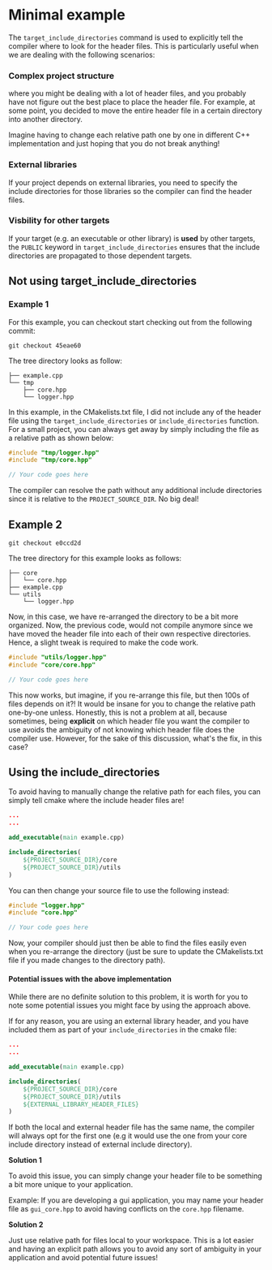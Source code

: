 # Minimal example

The `target_include_directories` command is used to explicitly tell the compiler where to look for the header files. This is particularly useful when we are dealing with the following scenarios:

### Complex project structure
where you might be dealing with a lot of header files, and you probably have not figure out the best place to place the header file. For example, at some point, you decided to move the entire header file in a certain directory into another directory.

Imagine having to change each relative path one by one in different C++ implementation and just hoping that you do not break anything!

### External libraries
If your project depends on external libraries, you need to specify the include directories for those libraries so the compiler can find the header files.

### Visbility for other targets
If your target (e.g. an executable or other library) is **used** by other targets, the `PUBLIC` keyword in `target_include_directories` ensures that the include directories are propagated to those dependent targets.

## Not using target_include_directories

### Example 1
For this example, you can checkout start checking out from the following commit:
```
git checkout 45eae60
```

The tree directory looks as follow:
```shell
├── example.cpp
└── tmp
    ├── core.hpp
    └── logger.hpp
```

In this example, in the CMakelists.txt file, I did not include any of the header file using the `target_include_directories` or `include_directories`
function. For a small project, you can always get away by simply including the file as a relative path as shown below:

```cpp
#include "tmp/logger.hpp"
#include "tmp/core.hpp"

// Your code goes here
```

The compiler can resolve the path without any additional include directories since it is relative to the `PROJECT_SOURCE_DIR`. No big deal!

## Example 2

```shell
git checkout e0ccd2d
```

The tree directory for this example looks as follows:
```shell
├── core
│   └── core.hpp
├── example.cpp
└── utils
    └── logger.hpp
```

Now, in this case, we have re-arranged the directory to be a bit more organized. Now, the previous code, would not compile anymore since we have moved the header file into each of their own respective directories. Hence, a slight tweak is required to make the code work.

```cpp
#include "utils/logger.hpp"
#include "core/core.hpp"

// Your code goes here
```

This now works, but imagine, if you re-arrange this file, but then 100s of files depends on it?! It would be insane for you to change the relative path one-by-one unless. Honestly, this is not a problem at all, because sometimes, being **explicit** on which header file you want the compiler to use avoids the ambiguity of not knowing which header file does the compiler use. However, for the sake of this discussion, what's the fix, in this case?

## Using the include_directories

To avoid having to manually change the relative path for each files, you can simply tell cmake where the include header files are!

```cmake
...
...

add_executable(main example.cpp)

include_directories(
    ${PROJECT_SOURCE_DIR}/core
    ${PROJECT_SOURCE_DIR}/utils
)
```

You can then change your source file to use the following instead:
```cpp
#include "logger.hpp"
#include "core.hpp"

// Your code goes here
```

Now, your compiler should just then be able to find the files easily even when you re-arrange the directory (just be sure to update the CMakelists.txt file if you made changes to the directory path).

#### Potential issues with the above implementation

While there are no definite solution to this problem, it is worth for you to note some potential issues you might face by using the approach above.

If for any reason, you are using an external library header, and you have included them as part of your `include_directories` in the cmake file:

```cmake
...
...

add_executable(main example.cpp)

include_directories(
    ${PROJECT_SOURCE_DIR}/core
    ${PROJECT_SOURCE_DIR}/utils
    ${EXTERNAL_LIBRARY_HEADER_FILES}
)
```

If both the local and external header file has the same name, the compiler will always opt for the first one (e.g it would use the one from your core include directory instead of external include directory).

**Solution 1**

To avoid this issue, you can simply change your header file to be something a bit more unique to your application.

Example:
If you are developing a gui application, you may name your header file as `gui_core.hpp` to avoid having conflicts on the `core.hpp` filename.

**Solution 2**

Just use relative path for files local to your workspace. This is a lot easier and having an explicit path allows you to avoid any sort of ambiguity in your application and avoid potential future issues!
